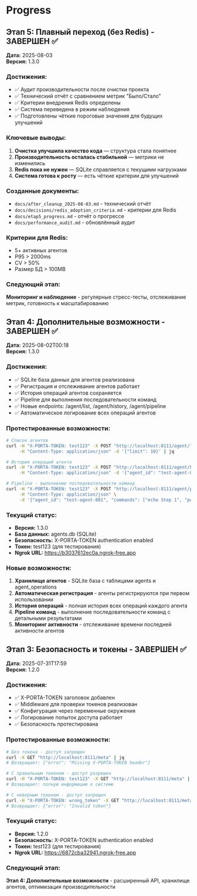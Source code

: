 # Progress

## Этап 5: Плавный переход (без Redis) - ЗАВЕРШЕН ✅
**Дата:** 2025-08-03  
**Версия:** 1.3.0

### Достижения:
- ✅ Аудит производительности после очистки проекта
- ✅ Технический отчёт с сравнением метрик "Было/Стало"
- ✅ Критерии внедрения Redis определены
- ✅ Система переведена в режим наблюдения
- ✅ Подготовлены чёткие пороговые значения для будущих улучшений

### Ключевые выводы:
1. **Очистка улучшила качество кода** — структура стала понятнее
2. **Производительность осталась стабильной** — метрики не изменились
3. **Redis пока не нужен** — SQLite справляется с текущими нагрузками
4. **Система готова к росту** — есть чёткие критерии для улучшений

### Созданные документы:
- `docs/after_cleanup_2025-08-03.md` - технический отчёт
- `docs/decisions/redis_adoption_criteria.md` - критерии для Redis
- `docs/etap5_progress.md` - отчёт о прогрессе
- `docs/performance_audit.md` - обновлённый аудит

### Критерии для Redis:
- 5+ активных агентов
- P95 > 2000ms
- CV > 50%
- Размер БД > 100MB

### Следующий этап:
**Мониторинг и наблюдение** - регулярные стресс-тесты, отслеживание метрик, готовность к масштабированию

## Этап 4: Дополнительные возможности - ЗАВЕРШЕН ✅
**Дата:** 2025-08-02T00:18  
**Версия:** 1.3.0

### Достижения:
- ✅ SQLite база данных для агентов реализована
- ✅ Регистрация и отслеживание агентов работает
- ✅ История операций агентов сохраняется
- ✅ Pipeline для выполнения последовательности команд
- ✅ Новые endpoints: /agent/list, /agent/history, /agent/pipeline
- ✅ Автоматическое логирование всех операций агентов

### Протестированные возможности:
```bash
# Список агентов
curl -H "X-PORTA-TOKEN: test123" -X POST "http://localhost:8111/agent/list" \
     -H "Content-Type: application/json" -d '{"limit": 10}' | jq

# История операций агента
curl -H "X-PORTA-TOKEN: test123" -X POST "http://localhost:8111/agent/history" \
     -H "Content-Type: application/json" -d '{"agent_id": "test-agent-001", "limit": 5}' | jq

# Pipeline - выполнение последовательности команд
curl -H "X-PORTA-TOKEN: test123" -X POST "http://localhost:8111/agent/pipeline" \
     -H "Content-Type: application/json" \
     -d '{"agent_id": "test-agent-001", "commands": ["echo Step 1", "pwd", "echo Step 2"], "timeout": 30}' | jq
```

### Текущий статус:
- **Версия:** 1.3.0
- **База данных:** agents.db (SQLite)
- **Безопасность:** X-PORTA-TOKEN authentication enabled
- **Токен:** test123 (для тестирования)
- **Ngrok URL:** https://b3037612ec0a.ngrok-free.app

### Новые возможности:
1. **Хранилище агентов** - SQLite база с таблицами agents и agent_operations
2. **Автоматическая регистрация** - агенты регистрируются при первом использовании
3. **История операций** - полная история всех операций каждого агента
4. **Pipeline команд** - выполнение последовательности команд с детальными результатами
5. **Мониторинг активности** - отслеживание времени последней активности агентов

## Этап 3: Безопасность и токены - ЗАВЕРШЕН ✅
**Дата:** 2025-07-31T17:59  
**Версия:** 1.2.0

### Достижения:
- ✅ X-PORTA-TOKEN заголовок добавлен
- ✅ Middleware для проверки токенов реализован
- ✅ Конфигурация через переменные окружения
- ✅ Логирование попыток доступа работает
- ✅ Безопасность протестирована

### Протестированные возможности:
```bash
# Без токена - доступ запрещен
curl -X GET "http://localhost:8111/meta" | jq
# Возвращает: {"error": "Missing X-PORTA-TOKEN header"}

# С правильным токеном - доступ разрешен
curl -H "X-PORTA-TOKEN: test123" -X GET "http://localhost:8111/meta" | jq
# Возвращает: полную информацию о системе

# С неверным токеном - доступ запрещен
curl -H "X-PORTA-TOKEN: wrong_token" -X GET "http://localhost:8111/meta" | jq
# Возвращает: {"error": "Invalid token"}
```

### Текущий статус:
- **Версия:** 1.2.0
- **Безопасность:** X-PORTA-TOKEN authentication enabled
- **Токен:** test123 (для тестирования)
- **Ngrok URL:** https://6872cba32941.ngrok-free.app

### Следующий этап:
**Этап 4: Дополнительные возможности** - расширенный API, хранилище агентов, оптимизация производительности